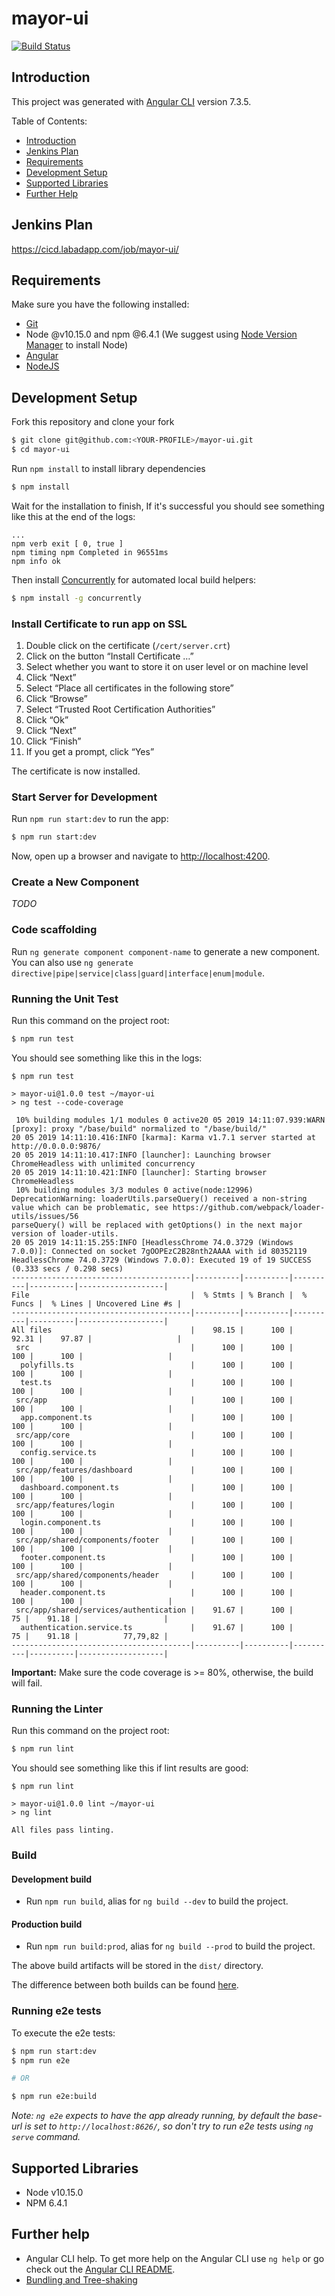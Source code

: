 # mayor-ui
[![Build Status](https://cicd.labadapp.com/buildStatus/icon?job=mayor-ui)](https://cicd.labadapp.com/job/mayor-ui/)

## Introduction

This project was generated with [Angular CLI](https://github.com/angular/angular-cli) version 7.3.5.

Table of Contents:

- [Introduction](#introduction)
- [Jenkins Plan](#jenkins-plan)
- [Requirements](#requirements)
- [Development Setup](#development-setup)
- [Supported Libraries](#supported-libraries)
- [Further Help](#further-help)

## Jenkins Plan

https://cicd.labadapp.com/job/mayor-ui/

## Requirements

Make sure you have the following installed:
- [Git](https://git-scm.com/)
- Node @v10.15.0 and npm @6.4.1 (We suggest using [Node Version Manager](https://github.com/nvm-sh/nvm) to install Node)
- [Angular](https://angular.io/)
- [NodeJS](https://nodejs.org/en/)

## Development Setup

Fork this repository and clone your fork
```bash
$ git clone git@github.com:<YOUR-PROFILE>/mayor-ui.git
$ cd mayor-ui
```
Run `npm install` to install library dependencies
```bash
$ npm install
```

Wait for the installation to finish, If it's successful you should see something like this at the end of the logs:

    ...
    npm verb exit [ 0, true ]
    npm timing npm Completed in 96551ms
    npm info ok


Then install [Concurrently](https://www.npmjs.com/package/concurrently) for automated local build helpers:
```bash
$ npm install -g concurrently
```

### Install Certificate to run app on SSL
1. Double click on the certificate (`/cert/server.crt`)
2. Click on the button “Install Certificate …”
3. Select whether you want to store it on user level or on machine level
4. Click “Next”
5. Select “Place all certificates in the following store”
6. Click “Browse”
7. Select “Trusted Root Certification Authorities”
8. Click “Ok”
9. Click “Next”
10. Click “Finish”
11. If you get a prompt, click “Yes”

The certificate is now installed.   

### Start Server for Development

Run `npm run start:dev` to run the app:
```bash
$ npm run start:dev
```

Now, open up a browser and navigate to <http://localhost:4200>.

### Create a New Component

_TODO_

### Code scaffolding

Run `ng generate component component-name` to generate a new component. You can also use `ng generate directive|pipe|service|class|guard|interface|enum|module`.

### Running the Unit Test

Run this command on the project root:
```bash
$ npm run test
```

You should see something like this in the logs:
```
$ npm run test

> mayor-ui@1.0.0 test ~/mayor-ui
> ng test --code-coverage

 10% building modules 1/1 modules 0 active20 05 2019 14:11:07.939:WARN [proxy]: proxy "/base/build" normalized to "/base/build/"
20 05 2019 14:11:10.416:INFO [karma]: Karma v1.7.1 server started at http://0.0.0.0:9876/
20 05 2019 14:11:10.417:INFO [launcher]: Launching browser ChromeHeadless with unlimited concurrency
20 05 2019 14:11:10.421:INFO [launcher]: Starting browser ChromeHeadless
 10% building modules 3/3 modules 0 active(node:12996) DeprecationWarning: loaderUtils.parseQuery() received a non-string value which can be problematic, see https://github.com/webpack/loader-utils/issues/56
parseQuery() will be replaced with getOptions() in the next major version of loader-utils.
20 05 2019 14:11:15.255:INFO [HeadlessChrome 74.0.3729 (Windows 7.0.0)]: Connected on socket 7gOOPEzC2B28nth2AAAA with id 80352119
HeadlessChrome 74.0.3729 (Windows 7.0.0): Executed 19 of 19 SUCCESS (0.333 secs / 0.298 secs)
----------------------------------------|----------|----------|----------|----------|-------------------|
File                                    |  % Stmts | % Branch |  % Funcs |  % Lines | Uncovered Line #s |
----------------------------------------|----------|----------|----------|----------|-------------------|
All files                               |    98.15 |      100 |    92.31 |    97.87 |                   |
 src                                    |      100 |      100 |      100 |      100 |                   |
  polyfills.ts                          |      100 |      100 |      100 |      100 |                   |
  test.ts                               |      100 |      100 |      100 |      100 |                   |
 src/app                                |      100 |      100 |      100 |      100 |                   |
  app.component.ts                      |      100 |      100 |      100 |      100 |                   |
 src/app/core                           |      100 |      100 |      100 |      100 |                   |
  config.service.ts                     |      100 |      100 |      100 |      100 |                   |
 src/app/features/dashboard             |      100 |      100 |      100 |      100 |                   |
  dashboard.component.ts                |      100 |      100 |      100 |      100 |                   |
 src/app/features/login                 |      100 |      100 |      100 |      100 |                   |
  login.component.ts                    |      100 |      100 |      100 |      100 |                   |
 src/app/shared/components/footer       |      100 |      100 |      100 |      100 |                   |
  footer.component.ts                   |      100 |      100 |      100 |      100 |                   |
 src/app/shared/components/header       |      100 |      100 |      100 |      100 |                   |
  header.component.ts                   |      100 |      100 |      100 |      100 |                   |
 src/app/shared/services/authentication |    91.67 |      100 |       75 |    91.18 |                   |
  authentication.service.ts             |    91.67 |      100 |       75 |    91.18 |          77,79,82 |
----------------------------------------|----------|----------|----------|----------|-------------------|
```
**Important:** Make sure the code coverage is >= 80%, otherwise, the build will fail.

### Running the Linter

Run this command on the project root:
```bash
$ npm run lint
```
You should see something like this if lint results are good:

    $ npm run lint

    > mayor-ui@1.0.0 lint ~/mayor-ui
    > ng lint

    All files pass linting.

### Build

#### Development build

- Run `npm run build`, alias for `ng build --dev` to build the project.

#### Production build

- Run `npm run build:prod`, alias for `ng build --prod` to build the project.

The above build artifacts will be stored in the `dist/` directory.

The difference between both builds can be found [here](https://github.com/angular/angular-cli/wiki/build#bundling--tree-shaking).

### Running e2e tests

To execute the e2e tests:

```bash
$ npm run start:dev
$ npm run e2e

# OR

$ npm run e2e:build
```

_Note: `ng e2e` expects to have the app already running, by default the base-url is set to `http://localhost:8626/`, so don't try to run e2e tests using `ng serve` command._

## Supported Libraries

- Node v10.15.0
- NPM 6.4.1

## Further help

- Angular CLI help. To get more help on the Angular CLI use `ng help` or go check out the [Angular CLI README](https://github.com/angular/angular-cli/blob/master/README.md).
- [Bundling and Tree-shaking](https://github.com/angular/angular-cli/wiki/build#bundling--tree-shaking)

